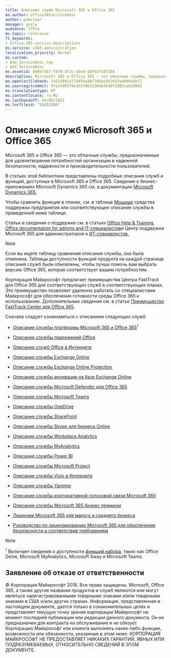 ```yaml
---
title: Описание служб Microsoft 365 и Office 365
ms.author: office365servicedesc
author: pamelaar
manager: gailw
audience: ITPro
ms.topic: reference
f1_keywords:
- office-365-service-descriptions
ms.service: o365-administration
localization_priority: Normal
ms.custom:
- Adm_ServiceDesc_top
- Adm_ServiceDesc
ms.assetid: 899bf3b7-f9f0-4f3c-a5e4-88f93f4373b4
description: Microsoft 365 и Office 365 — это облачные службы, предназначенные для удовлетворения потребностей организации в надежной безопасности, надежности и производительности пользователей.
ms.openlocfilehash: 7a51d0914774455ad6f78bbd362633a48094ebf3
ms.sourcegitcommit: 9fac5d9579e3b370b15384b36d0f1805cab20065
ms.translationtype: MT
ms.contentlocale: ru-RU
ms.lasthandoff: 04/09/2021
ms.locfileid: "51652393"
---
```

# <a name="microsoft-365-and-office-365-service-descriptions"></a>Описание служб Microsoft 365 и Office 365 

Microsoft 365 и Office 365 — это облачные службы, предназначенные для удовлетворения потребностей организации в надежной безопасности, надежности и производительности пользователей. 
  
В статьях этой библиотеки представлены подробные описания служб и функций, доступных в Microsoft 365 и Office 365. Сведения о бизнес-приложениях Microsoft Dynamics 365 см. в документации [Microsoft Dynamics 365.](/dynamics365/)

Чтобы сравнить функции в планах, см. в таблице [Мощные](https://go.microsoft.com/fwlink/?LinkID=799177&amp;clcid=0x409) средства поддержки предприятия или соответствующее описание службы в приведенной ниже таблице. 
  
Статьи и сведения о поддержке см. в статьях [Office Help & Training,](https://support.office.com/) [Office documentation for admins and IT-специалистов](/office/)и Центр поддержки Microsoft 365 для администраторов и [ИТ-специалистов.](/microsoft-365/)
  
> [!NOTE]
> Если вы ищете таблицу сравнения описания службы, она была отменена. Таблицы доступности функций продукта на каждой странице описания служб были обновлены, чтобы лучше помочь вам выбрать версию Office 365, которая соответствует вашим потребностям. 
  
Корпорация Майкрософт предлагает преимущества Центра FastTrack для Office 365 для соответствующих служб в соответствующих планах. Это преимущество позволяет удаленно работать со специалистами Майкрософт для обеспечения готовности среды Office 365 к использованию. Дополнительные сведения см. в статье [Преимущество FastTrack Center для Office 365](/fasttrack/O365-fasttrack-benefit-for-office-365).
  
Сначала следует ознакомиться с описанием следующих служб.
  
- [Описание службы платформы Microsoft 365 и Office 365](office-365-platform-service-description/office-365-platform-service-description.md)<sup>1</sup>

- [Описание службы приложений Office](office-applications-service-description/office-applications-service-description.md)

- [Описание служб Office в Интернете](office-online-service-description/office-online-service-description.md)

- [Описание службы Exchange Online](exchange-online-service-description/exchange-online-service-description.md)

- [Описание службы Exchange Online Protection](exchange-online-protection-service-description/exchange-online-protection-service-description.md)

- [Описание службы архивации на базе Exchange Online](exchange-online-archiving-service-description/exchange-online-archiving-service-description.md)

- [Описание службы Microsoft Defender для Office 365](office-365-advanced-threat-protection-service-description.md)

- [Описание службы Microsoft Teams](teams-service-description.md)

- [Описание службы OneDrive](onedrive-for-business-service-description.md)

- [Описание службы SharePoint](sharepoint-online-service-description/sharepoint-online-service-description.md)

- [Описание службы Skype для бизнеса Online](skype-for-business-online-service-description/skype-for-business-online-service-description.md)

- [Описание службы Workplace Analytics](workplace-analytics-service-description.md)

- [Описание службы MyAnalytics](mya-service-description.md)

- [Описание службы Power BI](power-bi-service-description.md)

- [Описание службы Microsoft Project](project-online-service-description/project-online-service-description.md)

- [Описание службы Visio в Интернете](visio-online-service-description/visio-online-service-description.md)

- [Описание службы Yammer](yammer-service-description/yammer-service-description.md)

- [Описание службы корпоративной голосовой связи Microsoft 365](microsoft-365-business-voice-service-description.md)

- [Описание службы Microsoft 365 бизнес премиум](microsoft-365-service-descriptions/microsoft-365-business-service-description.md)

- [Лицензии Microsoft 365 для малого и среднего бизнеса](microsoft-365-service-descriptions/licensing-microsoft-365-in-smb.md)

- [Руководство по лицензированию Microsoft 365 для обеспечения безопасности и соответствия требованиям](microsoft-365-service-descriptions/microsoft-365-tenantlevel-services-licensing-guidance/microsoft-365-security-compliance-licensing-guidance.md)


> [!NOTE]
> <sup>1</sup> Включает сведения о доступности [функций набора](./office-365-platform-service-description/office-365-suite-features.md), таких как Office Delve, Microsoft MyAnalytics, Microsoft Sway и Microsoft Teams.
  
## <a name="disclaimer"></a>Заявление об отказе от ответственности

&copy; Корпорация Майкрософт 2018. Все права защищены. Microsoft, Office 365, а также другие названия продуктов и служб являются или могут являться зарегистрированными товарными знаками и/или товарными знаками в США и/или других странах. Информация, представленная в настоящем документе, дается только в ознакомительных целях и представляет текущую точку зрения корпорации Майкрософт на момент последней публикации или редакции данного документа. Он не предназначен для контракта на обслуживание и не обязует Корпорацию Майкрософт или клиента выполнять какие-либо функции, возможности или обязанности, указанные в этом ниже. КОРПОРАЦИЯ МАЙКРОСОФТ НЕ ПРЕДОСТАВЛЯЕТ НИКАКИХ ГАРАНТИЙ, ЯВНЫХ ИЛИ ПОДРАЗУМЕВАЕМЫХ, ОТНОСИТЕЛЬНО СВЕДЕНИЙ В ЭТОМ ДОКУМЕНТЕ.
